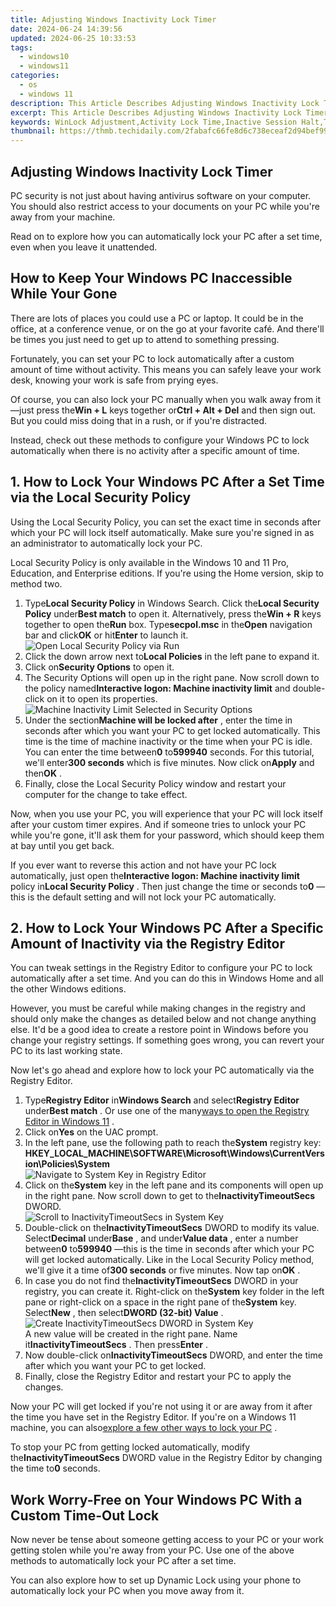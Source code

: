 ```yaml
---
title: Adjusting Windows Inactivity Lock Timer
date: 2024-06-24 14:39:56
updated: 2024-06-25 10:33:53
tags:
  - windows10
  - windows11
categories:
  - os
  - windows 11
description: This Article Describes Adjusting Windows Inactivity Lock Timer
excerpt: This Article Describes Adjusting Windows Inactivity Lock Timer
keywords: WinLock Adjustment,Activity Lock Time,Inactive Session Halt,Timers in Windows Security,Lockout Period Change,Active-Inactive Timer Control,Reducing Login Delays
thumbnail: https://thmb.techidaily.com/2fabafc66fe8d6c738eceaf2d94bef9969abb79ce6dfc7f79cdd9561a56a5238.jpg
---
```


## Adjusting Windows Inactivity Lock Timer

 PC security is not just about having antivirus software on your computer. You should also restrict access to your documents on your PC while you're away from your machine.

 Read on to explore how you can automatically lock your PC after a set time, even when you leave it unattended.

## How to Keep Your Windows PC Inaccessible While Your Gone

 There are lots of places you could use a PC or laptop. It could be in the office, at a conference venue, or on the go at your favorite café. And there'll be times you just need to get up to attend to something pressing.

 Fortunately, you can set your PC to lock automatically after a custom amount of time without activity. This means you can safely leave your work desk, knowing your work is safe from prying eyes.

 Of course, you can also lock your PC manually when you walk away from it—just press the**Win + L** keys together or**Ctrl + Alt + Del** and then sign out. But you could miss doing that in a rush, or if you're distracted.

 Instead, check out these methods to configure your Windows PC to lock automatically when there is no activity after a specific amount of time.

## 1\. How to Lock Your Windows PC After a Set Time via the Local Security Policy

 Using the Local Security Policy, you can set the exact time in seconds after which your PC will lock itself automatically. Make sure you're signed in as an administrator to automatically lock your PC.

 Local Security Policy is only available in the Windows 10 and 11 Pro, Education, and Enterprise editions. If you're using the Home version, skip to method two.

1. Type**Local Security Policy** in Windows Search. Click the**Local Security Policy** under**Best match** to open it. Alternatively, press the**Win + R** keys together to open the**Run** box. Type**secpol.msc** in the**Open** navigation bar and click**OK** or hit**Enter** to launch it.  
![Open Local Security Policy via Run](https://static1.makeuseofimages.com/wordpress/wp-content/uploads/2023/01/open-local-security-policy-via-run.jpg)
2. Click the down arrow next to**Local Policies** in the left pane to expand it.
3. Click on**Security Options** to open it.
4. The Security Options will open up in the right pane. Now scroll down to the policy named**Interactive logon: Machine inactivity limit** and double-click on it to open its properties.  
![Machine Inactivity Limit Selected in Security Options](https://static1.makeuseofimages.com/wordpress/wp-content/uploads/2023/01/select-machine-inactivity-limit-in-security-options.jpg)
5. Under the section**Machine will be locked after** , enter the time in seconds after which you want your PC to get locked automatically. This time is the time of machine inactivity or the time when your PC is idle. You can enter the time between**0** to**599940** seconds. For this tutorial, we'll enter**300 seconds** which is five minutes. Now click on**Apply** and then**OK** .
6. Finally, close the Local Security Policy window and restart your computer for the change to take effect.

 Now, when you use your PC, you will experience that your PC will lock itself after your custom timer expires. And if someone tries to unlock your PC while you're gone, it'll ask them for your password, which should keep them at bay until you get back.

 If you ever want to reverse this action and not have your PC lock automatically, just open the**Interactive logon: Machine inactivity limit** policy in**Local Security Policy** . Then just change the time or seconds to**0** —this is the default setting and will not lock your PC automatically.

## 2\. How to Lock Your Windows PC After a Specific Amount of Inactivity via the Registry Editor

 You can tweak settings in the Registry Editor to configure your PC to lock automatically after a set time. And you can do this in Windows Home and all the other Windows editions.

 However, you must be careful while making changes in the registry and should only make the changes as detailed below and not change anything else. It'd be a good idea to create a restore point in Windows before you change your registry settings. If something goes wrong, you can revert your PC to its last working state.

 Now let's go ahead and explore how to lock your PC automatically via the Registry Editor.

1. Type**Registry Editor** in**Windows Search** and select**Registry Editor** under**Best match** . Or use one of the many[ways to open the Registry Editor in Windows 11](https://www.makeuseof.com/windows-11-open-registry-editor/) .
2. Click on**Yes** on the UAC prompt.
3. In the left pane, use the following path to reach the**System** registry key: **HKEY\_LOCAL\_MACHINE\\SOFTWARE\\Microsoft\\Windows\\CurrentVersion\\Policies\\System**  
![Navigate to System Key in Registry Editor](https://static1.makeuseofimages.com/wordpress/wp-content/uploads/2023/01/navigate-to-system-key-in-registry-editor.jpg)
4. Click on the**System** key in the left pane and its components will open up in the right pane. Now scroll down to get to the**InactivityTimeoutSecs** DWORD.  
![Scroll to InactivityTimeoutSecs in System Key](https://static1.makeuseofimages.com/wordpress/wp-content/uploads/2023/01/scroll-to-inactivitytimeoutsecs.jpg)
5. Double-click on the**InactivityTimeoutSecs** DWORD to modify its value. Select**Decimal** under**Base** , and under**Value data** , enter a number between**0** to**599940** —this is the time in seconds after which your PC will get locked automatically. Like in the Local Security Policy method, we'll give it a time of**300 seconds** or five minutes. Now tap on**OK** .
6. In case you do not find the**InactivityTimeoutSecs** DWORD in your registry, you can create it. Right-click on the**System** key folder in the left pane or right-click on a space in the right pane of the**System** key. Select**New** , then select**DWORD (32-bit) Value** .  
![Create InactivityTimeoutSecs DWORD in System Key](https://static1.makeuseofimages.com/wordpress/wp-content/uploads/2023/01/create-inactivitytimeoutsecs-dword.jpg)  
 A new value will be created in the right pane. Name it**InactivityTimeoutSecs** . Then press**Enter** .
7. Now double-click on**InactivityTimeoutSecs** DWORD, and enter the time after which you want your PC to get locked.
8. Finally, close the Registry Editor and restart your PC to apply the changes.

 Now your PC will get locked if you're not using it or are away from it after the time you have set in the Registry Editor. If you're on a Windows 11 machine, you can also[explore a few other ways to lock your PC](https://www.makeuseof.com/windows-11-ways-to-lock/) .

 To stop your PC from getting locked automatically, modify the**InactivityTimeoutSecs** DWORD value in the Registry Editor by changing the time to**0** seconds.

## Work Worry-Free on Your Windows PC With a Custom Time-Out Lock

 Now never be tense about someone getting access to your PC or your work getting stolen while you're away from your PC. Use one of the above methods to automatically lock your PC after a set time.

 You can also explore how to set up Dynamic Lock using your phone to automatically lock your PC when you move away from it.


<ins class="adsbygoogle"
     style="display:block"
     data-ad-format="autorelaxed"
     data-ad-client="ca-pub-7571918770474297"
     data-ad-slot="1223367746"></ins>



<ins class="adsbygoogle"
     style="display:block"
     data-ad-client="ca-pub-7571918770474297"
     data-ad-slot="8358498916"
     data-ad-format="auto"
     data-full-width-responsive="true"></ins>
